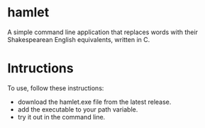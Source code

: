 # hamlet
A simple command line application that replaces words with their Shakespearean English equivalents, written in C.

# Intructions
To use, follow these instructions:
* download the hamlet.exe file from the latest release.
* add the executable to your path variable.
* try it out in the command line.